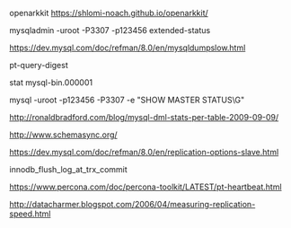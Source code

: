 openarkkit
https://shlomi-noach.github.io/openarkkit/

mysqladmin -uroot -P3307 -p123456 extended-status

https://dev.mysql.com/doc/refman/8.0/en/mysqldumpslow.html

pt-query-digest

stat mysql-bin.000001

mysql -uroot -p123456 -P3307 -e "SHOW MASTER STATUS\G"
 
http://ronaldbradford.com/blog/mysql-dml-stats-per-table-2009-09-09/

http://www.schemasync.org/

https://dev.mysql.com/doc/refman/8.0/en/replication-options-slave.html

innodb_flush_log_at_trx_commit

https://www.percona.com/doc/percona-toolkit/LATEST/pt-heartbeat.html

http://datacharmer.blogspot.com/2006/04/measuring-replication-speed.html

  

